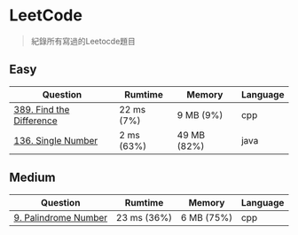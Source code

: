 # LeetCode
> 紀錄所有寫過的Leetocde題目

## Easy
| Question                                                                       |  Rumtime   |    Memory   | Language |
|--------------------------------------------------------------------------------|------------|-------------|----------|
| [389. Find the Difference](https://leetcode.com/problems/find-the-difference/) | 22 ms (7%) | 9 MB (9%)   | cpp      |
| [136. Single Number](https://leetcode.com/problems/single-number/)             | 2 ms (63%) | 49 MB (82%) | java     |

## Medium
| Question                                                                      |   Rumtime   |   Memory   | Language |
|-------------------------------------------------------------------------------|-------------|------------|----------|
| [9. Palindrome Number](https://leetcode.com/problems/palindrome-number/)      | 23 ms (36%) | 6 MB (75%) | cpp      |
